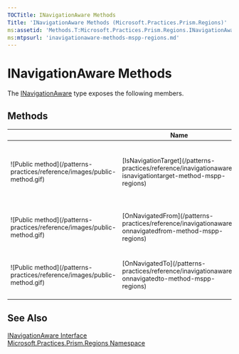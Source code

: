 ```yaml
---
TOCTitle: INavigationAware Methods
Title: 'INavigationAware Methods (Microsoft.Practices.Prism.Regions)'
ms:assetid: 'Methods.T:Microsoft.Practices.Prism.Regions.INavigationAware'
ms:mtpsurl: 'inavigationaware-methods-mspp-regions.md'
---
```



# INavigationAware Methods

The [INavigationAware](/patterns-practices/reference/inavigationaware-interface-mspp-regions) type exposes the following members.

## Methods


<table>

<thead>
<tr class="header">
<th> </th>
<th>Name</th>
<th>Description</th>
</tr>
</thead>
<tbody>
<tr class="odd">
<td>![Public method](/patterns-practices/reference/images/public-method.gif)</td>
<td>[IsNavigationTarget](/patterns-practices/reference/inavigationaware-isnavigationtarget-method-mspp-regions)</td>
<td><div class="summary">
Called to determine if this instance can handle the navigation request.
</div></td>
</tr>
<tr class="even">
<td>![Public method](/patterns-practices/reference/images/public-method.gif)</td>
<td>[OnNavigatedFrom](/patterns-practices/reference/inavigationaware-onnavigatedfrom-method-mspp-regions)</td>
<td><div class="summary">
Called when the implementer is being navigated away from.
</div></td>
</tr>
<tr class="odd">
<td>![Public method](/patterns-practices/reference/images/public-method.gif)</td>
<td>[OnNavigatedTo](/patterns-practices/reference/inavigationaware-onnavigatedto-method-mspp-regions)</td>
<td><div class="summary">
Called when the implementer has been navigated to.
</div></td>
</tr>
</tbody>
</table>

## See Also

[INavigationAware Interface](/patterns-practices/reference/inavigationaware-interface-mspp-regions)<br/>
[Microsoft.Practices.Prism.Regions Namespace](/patterns-practices/reference/mspp-regions-namespace)